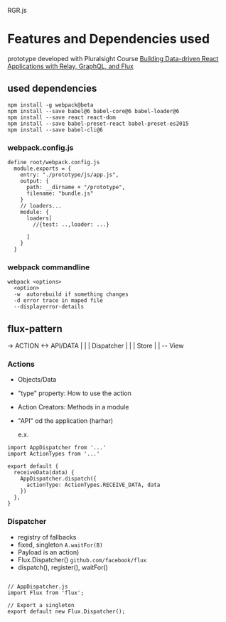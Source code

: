 RGR.js
# Features and Dependencies used

prototype developed with Pluralsight Course [Building Data-driven React Applications with Relay, GraphQL, and Flux](https://app.pluralsight.com/library/courses/react-apps-with-relay-graphql-flux/table-of-contents)

## used dependencies ##
````
npm install -g webpack@beta
npm install --save babel@6 babel-core@6 babel-loader@6
npm install --save react react-dom
npm install --save babel-preset-react babel-preset-es2015
npm install --save babel-cli@6
````
### webpack.config.js ###
````
define root/webpack.config.js
  module.exports = {
    entry: "./prototype/js/app.js",
    output: {
      path: __dirname + "/prototype",
      filename: "bundle.js"
    }
    // loaders...
    module: {
      loaders[
        //{test: ..,loader: ...}

      ]
    }
  }
````
### webpack commandline ###
````
webpack <options>
  <option>
  -w  autorebuild if something changes
  -d error trace in maped file
  --displayerror-details
````

## flux-pattern ##

  ->  ACTION <-> API/DATA
  |      |
  |   Dispatcher
  |      |
  |   Store
  |      |
  --  View

### Actions ###
  - Objects/Data
  - "type" property: How to use the action
  - Action Creators: Methods in a module
  - "API" od the application (harhar)

    e.x.
  ````
  import AppDispatcher from '...'
  import ActionTypes from '...'

  export default {
    receiveData(data) {
      AppDispatcher.dispatch({
        actionType: ActionTypes.RECEIVE_DATA, data
      })
    },
  }
  ````

### Dispatcher ###
  - registry of fallbacks
  - fixed, singleton `A.waitFor(B)`
  - Payload is an action)
  - Flux.Dispatcher() `github.com/facebook/flux`
  - dispatch(), register(), waitFor()

  ````

  // AppDispatcher.js
  import Flux from 'flux';

  // Export a singleton
  export default new Flux.Dispatcher();
  ````

